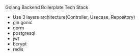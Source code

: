 Golang Backend Boilerplate Tech Stack
- Use 3 layers architecture(Controller, Usecase, Repository) 
- gin gonic
- gorm
- postgresql
- jwt
- bcrypt
- redis